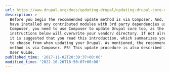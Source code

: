 ```yaml
---
url: https://www.drupal.org/docs/updating-drupal/updating-drupal-core-manually
description: >-
  Before you begin The recommended update method is via Composer. And, if you
  have installed any contributed modules with 3rd party dependencies using
  Composer, you need to use Composer to update Drupal core too, as the
  instructions below will overwrite your vendor/ directory. If not already done,
  it is suggested that you read this introduction, which summarizes your options
  to choose from when updating your Drupal. As mentioned, the recommended update
  method is via Composer. PS! This update procedure is also described in the
  User Guide.
published_time: '2017-11-02T20:39:37+00:00'
modified_time: '2022-10-26T18:50:07+00:00'
---
```

